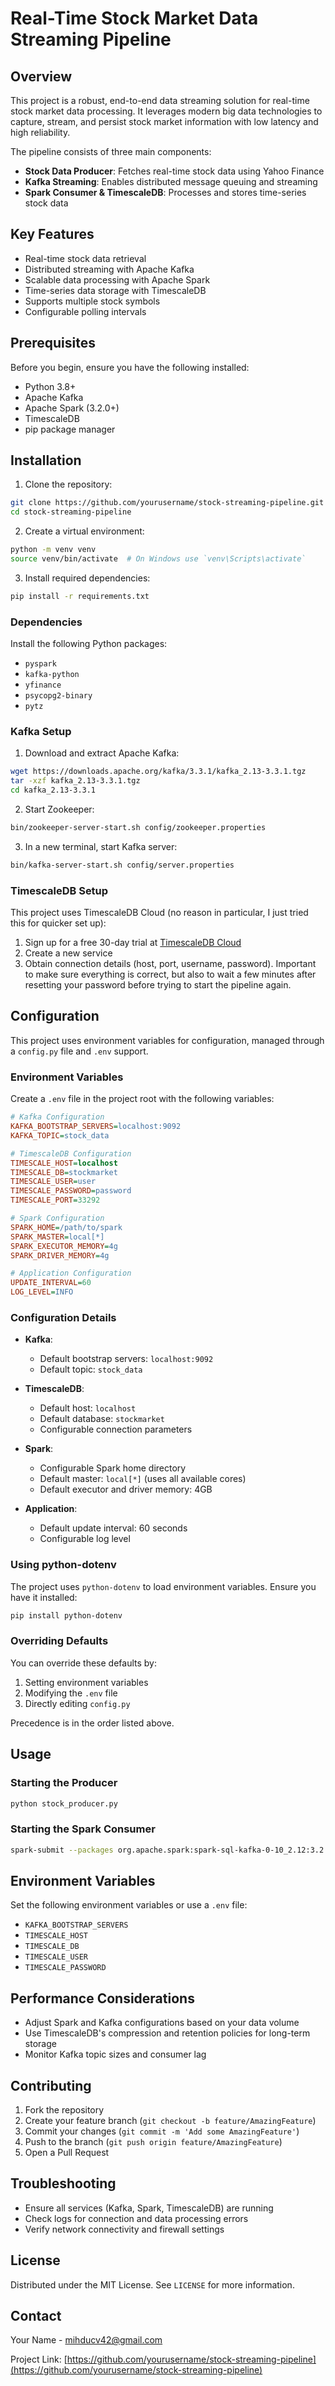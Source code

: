 # Real-Time Stock Market Data Streaming Pipeline

## Overview

This project is a robust, end-to-end data streaming solution for real-time stock market data processing. It leverages modern big data technologies to capture, stream, and persist stock market information with low latency and high reliability.

The pipeline consists of three main components:
- **Stock Data Producer**: Fetches real-time stock data using Yahoo Finance
- **Kafka Streaming**: Enables distributed message queuing and streaming
- **Spark Consumer & TimescaleDB**: Processes and stores time-series stock data

## Key Features

- Real-time stock data retrieval
- Distributed streaming with Apache Kafka
- Scalable data processing with Apache Spark
- Time-series data storage with TimescaleDB
- Supports multiple stock symbols
- Configurable polling intervals

## Prerequisites

Before you begin, ensure you have the following installed:

- Python 3.8+
- Apache Kafka
- Apache Spark (3.2.0+)
- TimescaleDB
- pip package manager

## Installation

1. Clone the repository:
```bash
git clone https://github.com/yourusername/stock-streaming-pipeline.git
cd stock-streaming-pipeline
```

2. Create a virtual environment:
```bash
python -m venv venv
source venv/bin/activate  # On Windows use `venv\Scripts\activate`
```

3. Install required dependencies:
```bash
pip install -r requirements.txt
```

### Dependencies

Install the following Python packages:
- `pyspark`
- `kafka-python`
- `yfinance`
- `psycopg2-binary`
- `pytz`

### Kafka Setup

1. Download and extract Apache Kafka:
```bash
wget https://downloads.apache.org/kafka/3.3.1/kafka_2.13-3.3.1.tgz
tar -xzf kafka_2.13-3.3.1.tgz
cd kafka_2.13-3.3.1
```

2. Start Zookeeper:
```bash
bin/zookeeper-server-start.sh config/zookeeper.properties
```

3. In a new terminal, start Kafka server:
```bash
bin/kafka-server-start.sh config/server.properties
```

### TimescaleDB Setup

This project uses TimescaleDB Cloud (no reason in particular, I just tried this for quicker set up):
1. Sign up for a free 30-day trial at [TimescaleDB Cloud](https://www.timescale.com/cloud/)
2. Create a new service
3. Obtain connection details (host, port, username, password). Important to make sure everything is correct, but also to wait a few minutes after resetting your password before trying to start the pipeline again.

## Configuration

This project uses environment variables for configuration, managed through a `config.py` file and `.env` support.

### Environment Variables

Create a `.env` file in the project root with the following variables:

```ini
# Kafka Configuration
KAFKA_BOOTSTRAP_SERVERS=localhost:9092
KAFKA_TOPIC=stock_data

# TimescaleDB Configuration
TIMESCALE_HOST=localhost
TIMESCALE_DB=stockmarket
TIMESCALE_USER=user
TIMESCALE_PASSWORD=password
TIMESCALE_PORT=33292

# Spark Configuration
SPARK_HOME=/path/to/spark
SPARK_MASTER=local[*]
SPARK_EXECUTOR_MEMORY=4g
SPARK_DRIVER_MEMORY=4g

# Application Configuration
UPDATE_INTERVAL=60
LOG_LEVEL=INFO
```

### Configuration Details

- **Kafka**: 
  - Default bootstrap servers: `localhost:9092`
  - Default topic: `stock_data`

- **TimescaleDB**:
  - Default host: `localhost`
  - Default database: `stockmarket`
  - Configurable connection parameters

- **Spark**:
  - Configurable Spark home directory
  - Default master: `local[*]` (uses all available cores)
  - Default executor and driver memory: 4GB

- **Application**:
  - Default update interval: 60 seconds
  - Configurable log level

### Using python-dotenv

The project uses `python-dotenv` to load environment variables. Ensure you have it installed:

```bash
pip install python-dotenv
```

### Overriding Defaults

You can override these defaults by:
1. Setting environment variables
2. Modifying the `.env` file
3. Directly editing `config.py`

Precedence is in the order listed above.


## Usage

### Starting the Producer

```bash
python stock_producer.py
```

### Starting the Spark Consumer

```bash
spark-submit --packages org.apache.spark:spark-sql-kafka-0-10_2.12:3.2.0 spark_consumer.py
```

## Environment Variables

Set the following environment variables or use a `.env` file:
- `KAFKA_BOOTSTRAP_SERVERS`
- `TIMESCALE_HOST`
- `TIMESCALE_DB`
- `TIMESCALE_USER`
- `TIMESCALE_PASSWORD`

## Performance Considerations

- Adjust Spark and Kafka configurations based on your data volume
- Use TimescaleDB's compression and retention policies for long-term storage
- Monitor Kafka topic sizes and consumer lag

## Contributing

1. Fork the repository
2. Create your feature branch (`git checkout -b feature/AmazingFeature`)
3. Commit your changes (`git commit -m 'Add some AmazingFeature'`)
4. Push to the branch (`git push origin feature/AmazingFeature`)
5. Open a Pull Request

## Troubleshooting

- Ensure all services (Kafka, Spark, TimescaleDB) are running
- Check logs for connection and data processing errors
- Verify network connectivity and firewall settings

## License

Distributed under the MIT License. See `LICENSE` for more information.

## Contact

Your Name - mihducv42@gmail.com

Project Link: [https://github.com/yourusername/stock-streaming-pipeline](https://github.com/yourusername/stock-streaming-pipeline)

